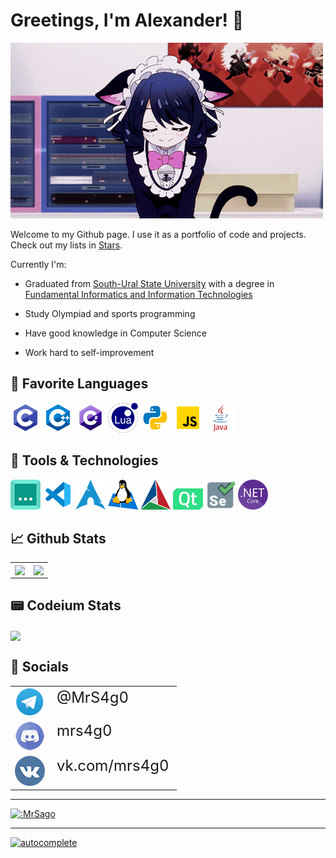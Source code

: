 # Greetings, I'm Alexander! 👋

[![neko](./img/neko.gif "(* ^ ω ^)")](https://www.youtube.com/watch?v=dQw4w9WgXcQ)

Welcome to my Github page. I use it as a portfolio of code and projects. Check out my lists in [Stars](https://github.com/MrSago?tab=stars).

Currently I'm:

- Graduated from [South-Ural State University](https://www.susu.ru/) with a degree in [Fundamental Informatics and Information Technologies](https://eecs.susu.ru/ru/entrant/programs/fundamental-infromatics/)

- Study Olympiad and sports programming

- Have good knowledge in Computer Science

- Work hard to self-improvement

## 📑 Favorite Languages

[![C](./img/c.png)](<https://en.wikipedia.org/wiki/C_(programming_language)>)
[![C++](./img/cpp.png)](https://en.wikipedia.org/wiki/C++)
[![C#](./img/cs.png)](<https://en.wikipedia.org/wiki/C_Sharp_(programming_language)>)
[![Lua](./img/lua.png)](<https://en.wikipedia.org/wiki/Lua_(programming_language)>)
[![Python](./img/py.png)](<https://en.wikipedia.org/wiki/Python_(programming_language)>)
[![JavaScript](./img/js.png)](https://en.wikipedia.org/wiki/JavaScript)
[![Java](./img/java.png)](<https://en.wikipedia.org/wiki/Java_(programming_language)>)

## 🔧 Tools & Technologies

[![Codeium](./img/codeium.png)](https://codeium.com?referral_id=c2Fnb3NhZ28xNkBnbWFpbC5jb20=)
[![VS Code](./img/vscode.png)](https://code.visualstudio.com/)
[![Arch](./img/arch.png)](https://archlinux.org/)
[![WSL](./img/wsl.png)](https://learn.microsoft.com/en-us/windows/wsl/)
[![CMake](./img/cmake.png)](https://cmake.org/)
[![Qt](./img/qt.png)](https://www.qt.io/)
[![Selenium](./img/selenium.png)](https://selenium.dev/)
[![.NET CORE](./img/netcore.png)](https://dotnet.microsoft.com/)

## 📈 Github Stats

<p align="left">
  <table>
    <tr>
      <td>
        <a href="https://github.com/anuraghazra/github-readme-stats">
          <img height="250px" align="center" src="https://github-readme-stats.vercel.app/api?username=MrSago&custom_title=MrSago's+Github+Stats&include_all_commits=true&count_private=true&show_icons=true&theme=jolly">
        </a>
      </td>
      <td>
        <a href="https://github.com/anuraghazra/github-readme-stats">
          <img height="250px" align="center" src="https://github-readme-stats.vercel.app/api/top-langs/?username=MrSago&theme=jolly&layout=compact&langs_count=10&hide=Jupyter%20Notebook">
        </a>
      </td>
    </tr>
  </table>
</p>

## 📟 Codeium Stats

<p align="left">
  <a href="https://codeium.com/profile/mrs4g0">
    <img align="center" width="500px" src="https://codeium.com/profile/mrs4g0/card.png">
  </a>
</p>

## 💬 Socials

<p align="left">
  <table>
      <tr>
      <td>
        <a href="https://t.me/MrS4g0">
          <img align="center" src="./img/telegram.png">
        </a>
      </td>
      <td style="font-size: 24px; vertical-align: top;">
        @MrS4g0
      </td>
    </tr>
    <tr>
      <td>
        <a align="center" href="https://discord.com/users/234742888666234880">
          <img src="./img/discord.png">
        </a>
      </td>
      <td style="font-size: 24px; vertical-align: top;">
        mrs4g0
      </td>
    </tr>
    <tr>
      <td>
        <a align="center" href="https://vk.com/mrs4g0">
          <img src="./img/vk.png">
        </a>
      </td>
      <td style="font-size: 24px; vertical-align: top;">
        vk.com/mrs4g0
      </td>
    </tr>
  </table>
</p>

---

[![:MrSago](https://count.getloli.com/get/@:MrSago)](https://count.getloli.com)

---

[![autocomplete](https://codeium.com/badges/user/mrs4g0/autocomplete)](https://codeium.com/profile/mrs4g0)
